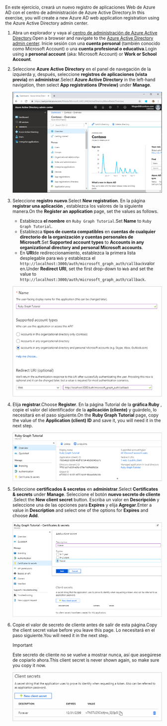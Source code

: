 <!-- markdownlint-disable MD002 MD041 -->

<span data-ttu-id="28852-101">En este ejercicio, creará un nuevo registro de aplicaciones Web de Azure AD con el centro de administración de Azure Active Directory.</span><span class="sxs-lookup"><span data-stu-id="28852-101">In this exercise, you will create a new Azure AD web application registration using the Azure Active Directory admin center.</span></span>

1. <span data-ttu-id="28852-102">Abra un explorador y vaya al [centro de administración de Azure Active Directory](https://aad.portal.azure.com).</span><span class="sxs-lookup"><span data-stu-id="28852-102">Open a browser and navigate to the [Azure Active Directory admin center](https://aad.portal.azure.com).</span></span> <span data-ttu-id="28852-103">Inicie sesión con una **cuenta personal** (también conocido como Microsoft Account) o una **cuenta profesional o educativa**.</span><span class="sxs-lookup"><span data-stu-id="28852-103">Login using a **personal account** (aka: Microsoft Account) or **Work or School Account**.</span></span>

1. <span data-ttu-id="28852-104">Seleccione **Azure Active Directory** en el panel de navegación de la izquierda y, después, seleccione **registros de aplicaciones (vista previa)** en **administrar**.</span><span class="sxs-lookup"><span data-stu-id="28852-104">Select **Azure Active Directory** in the left-hand navigation, then select **App registrations (Preview)** under **Manage**.</span></span>

    ![<span data-ttu-id="28852-105">Una captura de pantalla de los registros de la aplicación</span><span class="sxs-lookup"><span data-stu-id="28852-105">A screenshot of the App registrations</span></span> ](./images/aad-portal-app-registrations.png)

1. <span data-ttu-id="28852-106">Seleccione **registro nuevo**.</span><span class="sxs-lookup"><span data-stu-id="28852-106">Select **New registration**.</span></span> <span data-ttu-id="28852-107">En la página **registrar una aplicación** , establezca los valores de la siguiente manera.</span><span class="sxs-lookup"><span data-stu-id="28852-107">On the **Register an application** page, set the values as follows.</span></span>

    - <span data-ttu-id="28852-108">Establezca **el nombre** en `Ruby Graph Tutorial`.</span><span class="sxs-lookup"><span data-stu-id="28852-108">Set **Name** to `Ruby Graph Tutorial`.</span></span>
    - <span data-ttu-id="28852-109">Establezca **tipos de cuenta compatibles** en **cuentas de cualquier directorio de la organización y cuentas personales de Microsoft**.</span><span class="sxs-lookup"><span data-stu-id="28852-109">Set **Supported account types** to **Accounts in any organizational directory and personal Microsoft accounts**.</span></span>
    - <span data-ttu-id="28852-110">En **URI**de redireccionamiento, establezca la primera lista desplegable para `Web` y establezca el `http://localhost:3000/auth/microsoft_graph_auth/callback`valor en.</span><span class="sxs-lookup"><span data-stu-id="28852-110">Under **Redirect URI**, set the first drop-down to `Web` and set the value to `http://localhost:3000/auth/microsoft_graph_auth/callback`.</span></span>

    ![Captura de pantalla de la página registrar una aplicación](./images/aad-register-an-app.png)

1. <span data-ttu-id="28852-112">Elija **registrar**.</span><span class="sxs-lookup"><span data-stu-id="28852-112">Choose **Register**.</span></span> <span data-ttu-id="28852-113">En la página Tutorial de la **gráfica Ruby** , copie el valor del identificador de la **aplicación (cliente)** y guárdelo, lo necesitará en el paso siguiente.</span><span class="sxs-lookup"><span data-stu-id="28852-113">On the **Ruby Graph Tutorial** page, copy the value of the **Application (client) ID** and save it, you will need it in the next step.</span></span>

    ![Captura de pantalla del identificador de la aplicación del nuevo registro de la aplicación](./images/aad-application-id.png)

1. <span data-ttu-id="28852-115">Seleccione **certificados & secretos** en **administrar**.</span><span class="sxs-lookup"><span data-stu-id="28852-115">Select **Certificates & secrets** under **Manage**.</span></span> <span data-ttu-id="28852-116">Seleccione el botón **nuevo secreto de cliente** .</span><span class="sxs-lookup"><span data-stu-id="28852-116">Select the **New client secret** button.</span></span> <span data-ttu-id="28852-117">Escriba un valor en **Descripción** y seleccione una de las opciones para **Expires** y elija **Agregar**.</span><span class="sxs-lookup"><span data-stu-id="28852-117">Enter a value in **Description** and select one of the options for **Expires** and choose **Add**.</span></span>

    ![Captura de pantalla del cuadro de diálogo Agregar un secreto de cliente](./images/aad-new-client-secret.png)

1. <span data-ttu-id="28852-119">Copie el valor de secreto de cliente antes de salir de esta página.</span><span class="sxs-lookup"><span data-stu-id="28852-119">Copy the client secret value before you leave this page.</span></span> <span data-ttu-id="28852-120">Lo necesitará en el paso siguiente.</span><span class="sxs-lookup"><span data-stu-id="28852-120">You will need it in the next step.</span></span>

    > [!IMPORTANT]
    > <span data-ttu-id="28852-121">Este secreto de cliente no se vuelve a mostrar nunca, así que asegúrese de copiarlo ahora.</span><span class="sxs-lookup"><span data-stu-id="28852-121">This client secret is never shown again, so make sure you copy it now.</span></span>

    ![Captura de pantalla del secreto de cliente recién agregado](./images/aad-copy-client-secret.png)